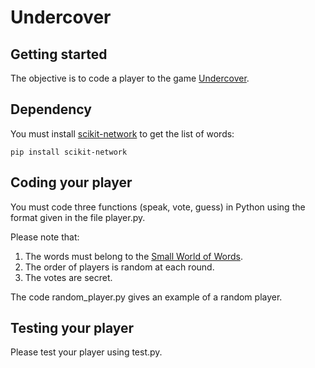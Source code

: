 # Undercover



## Getting started

The objective is to code a player to the game [Undercover](https://www.yanstarstudio.com/en/undercover-game/).

## Dependency

You must install [scikit-network](https://scikit-network.readthedocs.io/en/latest/) to get the list of words:

`pip install scikit-network`

## Coding your player

You must code three functions (speak, vote, guess) in Python using the format given in the file player.py.

Please note that:

1. The words must belong to the [Small World of Words](https://netset.telecom-paris.fr/pages/swow.html).
2. The order of players is random at each round.
3. The votes are secret.

The code random_player.py gives an example of a random player.

## Testing your player

Please test your player using test.py.

